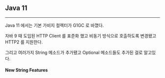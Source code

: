 ## Java 11  

***

Java 11 에서는 기본 가비지 컬렉터가 G1GC 로 바꼈다. 

자바 9 때 도입된 HTTP Client 를 표준화 했고 비동기 방식으로 호출하도록 변경됐고 HTTP2 를 지원한다. 

그리고 여러가지 String 메소드가 추가됐고 Optional 메소드들도 추가된 걸로 알고있다. 

#### New String Features

